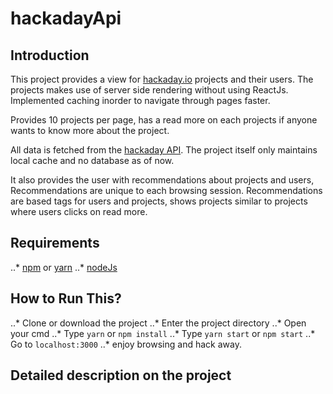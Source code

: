 # hackadayApi

## Introduction
This project provides a view for [hackaday.io](https://hackaday.io) projects and their users. The projects makes use of server side rendering without using ReactJs. Implemented caching inorder to navigate through pages faster.

Provides 10 projects per page, has a read more on each projects if anyone wants to know more about the project. 

All data is fetched from the [hackaday API](https://dev.hackaday.io/doc/api). The project itself only maintains local cache and no database as of now.

It also provides the user with recommendations about projects and users, Recommendations are unique to each browsing session. Recommendations are based tags for users and projects, shows projects similar to projects where users clicks on read more.

## Requirements
..* [npm](https://www.npmjs.com/) or [yarn](https://yarnpkg.com/en/)
..* [nodeJs](https://nodejs.org/en/)

## How to Run This?
..* Clone or download the project
..* Enter the project directory
..* Open your cmd
..* Type `yarn` or `npm install`
..* Type `yarn start` or `npm start`
..* Go to `localhost:3000`
..* enjoy browsing and hack away.

## Detailed description on the project
